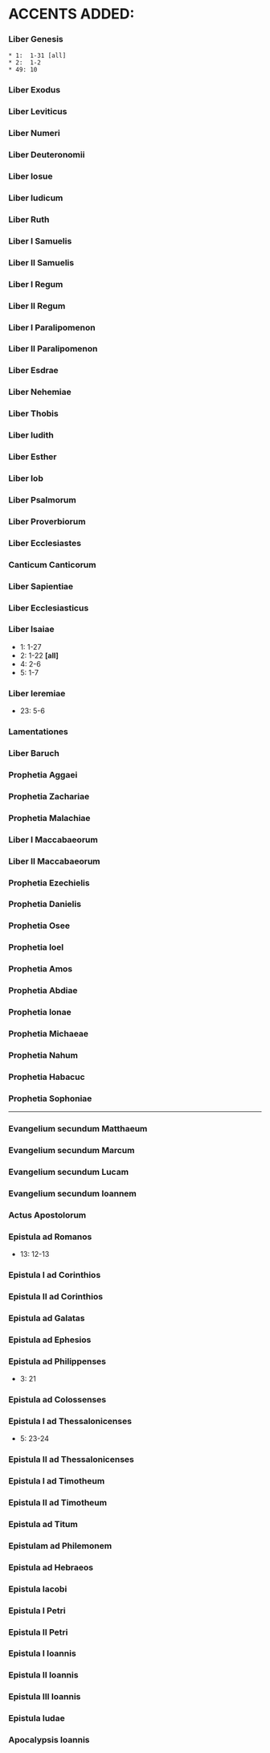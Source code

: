 # ACCENTS ADDED:

### Liber Genesis
	* 1:  1-31 [all]
	* 2:  1-2
	* 49: 10
	
### Liber Exodus
### Liber Leviticus
### Liber Numeri
### Liber Deuteronomii
### Liber Iosue
### Liber Iudicum
### Liber Ruth
### Liber I Samuelis
### Liber II Samuelis
### Liber I Regum
### Liber II Regum
### Liber I Paralipomenon
### Liber II Paralipomenon
### Liber Esdrae
### Liber Nehemiae
### Liber Thobis
### Liber Iudith
### Liber Esther
### Liber Iob
### Liber Psalmorum
### Liber Proverbiorum
### Liber Ecclesiastes
### Canticum Canticorum
### Liber Sapientiae
### Liber Ecclesiasticus
### Liber Isaiae
* 1:  1-27
* 2:  1-22 **[all]**
* 4:  2-6
* 5:  1-7

### Liber Ieremiae
* 23: 5-6

### Lamentationes
### Liber Baruch
### Prophetia Aggaei
### Prophetia Zachariae
### Prophetia Malachiae
### Liber I Maccabaeorum
### Liber II Maccabaeorum
### Prophetia Ezechielis
### Prophetia Danielis
### Prophetia Osee
### Prophetia Ioel
### Prophetia Amos
### Prophetia Abdiae
### Prophetia Ionae
### Prophetia Michaeae
### Prophetia Nahum
### Prophetia Habacuc
### Prophetia Sophoniae

* * *

### Evangelium secundum Matthaeum
### Evangelium secundum Marcum
### Evangelium secundum Lucam
### Evangelium secundum Ioannem
### Actus Apostolorum
### Epistula ad Romanos
* 13: 12-13

### Epistula I ad Corinthios
### Epistula II ad Corinthios
### Epistula ad Galatas
### Epistula ad Ephesios
### Epistula ad Philippenses
* 3:  21
	
### Epistula ad Colossenses
### Epistula I ad Thessalonicenses
* 5:  23-24
	
### Epistula II ad Thessalonicenses
### Epistula I ad Timotheum
### Epistula II ad Timotheum
### Epistula ad Titum
### Epistulam ad Philemonem
### Epistula ad Hebraeos
### Epistula Iacobi
### Epistula I Petri
### Epistula II Petri
### Epistula I Ioannis
### Epistula II Ioannis
### Epistula III Ioannis
### Epistula Iudae
### Apocalypsis Ioannis
